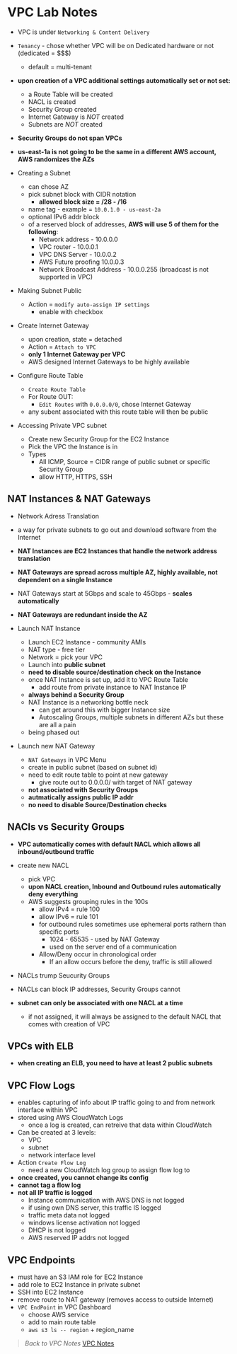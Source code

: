 # VPC Lab Notes

* VPC is under `Networking & Content Delivery`
* `Tenancy` - chose whether VPC will be on Dedicated hardware or not (dedicated = $$$)
  * default = multi-tenant
* **upon creation of a VPC additional settings automatically set or not set:**
  * a Route Table will be created
  * NACL is created
  * Security Group created
  * Internet Gateway is *NOT* created
  * Subnets are *NOT* created

* **Security Groups do not span VPCs**
* **us-east-1a is not going to be the same in a different AWS account, AWS randomizes the AZs**

* Creating a Subnet
  * can chose AZ
  * pick subnet block with CIDR notation
    * **allowed block size = /28 - /16**
  * name tag - example = `10.0.1.0 - us-east-2a`
  * optional IPv6 addr block
  * of a reserved block of addresses, **AWS will use 5 of them for the following**:
    * Network address - 10.0.0.0
    * VPC router - 10.0.0.1
    * VPC DNS Server - 10.0.0.2
    * AWS Future proofing 10.0.0.3
    * Network Broadcast Address - 10.0.0.255 (broadcast is not supported in VPC)

* Making Subnet Public
  * Action = `modify auto-assign IP settings`
    * enable with checkbox

* Create Internet Gateway
  * upon creation, state = detached
  * Action = `Attach to VPC`
  * **only 1 Internet Gateway per VPC**
  * AWS designed Internet Gateways to be highly available

* Configure Route Table
  * `Create Route Table`
  * For Route OUT:
    * `Edit Routes` with `0.0.0.0/0`, chose Internet Gateway
  * any subent associated with this route table will then be public

* Accessing Private VPC subnet
  * Create new Security Group for the EC2 Instance
  * Pick the VPC the Instance is in
  * Types
    * All ICMP, Source = CIDR range of public subnet or specific Security Group
    * allow HTTP, HTTPS, SSH

## NAT Instances & NAT Gateways

* Network Adress Translation
* a way for private subnets to go out and download software from the Internet
* **NAT Instances are EC2 Instances that handle the network address translation**
* **NAT Gateways are spread across multiple AZ, highly available, not dependent on a single Instance**
* NAT Gateways start at 5Gbps and scale to 45Gbps - **scales automatically**
* **NAT Gateways are redundant inside the AZ**

* Launch NAT Instance
  * Launch EC2 Instance - community AMIs
  * NAT type - free tier
  * Network = pick your VPC
  * Launch into **public subnet**
  * **need to disable source/destination check on the Instance**
  * once NAT Instance is set up, add it to VPC Route Table
    * add route from private instance to NAT Instance IP
  * **always behind a Security Group**
  * NAT Instance is a networking bottle neck
    * can get around this with bigger Instance size
    * Autoscaling Groups, multiple subnets in different AZs but these are all a pain
  * being phased out

* Launch new NAT Gateway
  * `NAT Gateways` in VPC Menu
  * create in public subnet (based on subnet id)
  * need to edit route table to point at new gateway
    * give route out to 0.0.0.0/ with target of NAT gateway
  * **not associated with Security Groups**
  * **autmatically assigns public IP addr**
  * **no need to disable Source/Destination checks**

## NACls vs Security Groups

* **VPC automatically comes with default NACL which allows all inbound/outbound traffic**
* create new NACL
  * pick VPC
  * **upon NACL creation, Inbound and Outbound rules automatically deny everything**
  * AWS suggests grouping rules in the 100s
    * allow IPv4 = rule 100
    * allow IPv6 = rule 101
    * for outbound rules sometimes use ephemeral ports rathern than specific ports
      * 1024 - 65535 - used by NAT Gateway
      * used on the server end of a communication
    * Allow/Deny occur in chronological order
      * If an allow occurs before the deny, traffic is still allowed

* NACLs trump Seucurity Groups
* NACLs can block IP addresses, Security Groups cannot
* **subnet can only be associated with one NACL at a time**
  * if not assigned, it will always be assigned to the default NACL that comes with creation of VPC

## VPCs with ELB

* **when creating an ELB, you need to have at least 2 public subnets**

## VPC Flow Logs

* enables capturing of info about IP traffic going to and from network interface within VPC
* stored using AWS CloudWatch Logs
  * once a log is created, can retreive that data within CloudWatch
* Can be created at 3 levels:
  * VPC
  * subnet
  * network interface level
* Action `Create Flow Log`
  * need a new CloudWatch log group to assign flow log to
* **once created, you cannot change its config**
* **cannot tag a flow log**
* **not all IP traffic is logged**
  * Instance communication with AWS DNS is not logged
  * if using own DNS server, this traffic IS logged
  * traffic meta data not logged
  * windows license activation not logged
  * DHCP is not logged
  * AWS reserved IP addrs not logged

## VPC Endpoints

* must have an S3 IAM role for EC2 Instance
* add role to EC2 Instance in private subnet
* SSH into EC2 Instance 
* remove route to NAT gateway (removes access to outside Internet)
* `VPC EndPoint` in VPC Dashboard
  * choose AWS service
  * add to main route table
  * `aws s3 ls -- region` + region_name

> *Back to VPC Notes* [VPC Notes](./README.md)
